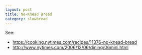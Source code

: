 ```yaml
---
layout: post
title: No-Knead Bread
category: slowbread
---
```


See:
- https://cooking.nytimes.com/recipes/11376-no-knead-bread
- http://www.nytimes.com/2006/12/06/dining/06mini.html
